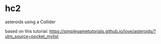 # hc2

asteroids using a Collider

based on this tutorial: https://simplegametutorials.github.io/love/asteroids/?utm_source=pocket_mylist
